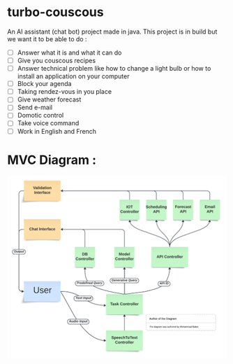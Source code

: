 # turbo-couscous
An AI assistant (chat bot) project made in java. 
This project is in build but we want it to be able to do :
 - [ ] Answer what it is and what it can do
 - [ ] Give you couscous recipes
 - [ ] Answer technical problem like how to change a light bulb or how to install an application on your computer
 - [ ] Block your agenda
 - [ ] Taking rendez-vous in you place
 - [ ] Give weather forecast 
 - [ ] Send e-mail
 - [ ] Domotic control 
 - [ ] Take voice command
 - [ ] Work in English and French

# MVC Diagram :
![MVC Diagram](https://github.com/Todin13/turbo-couscous/blob/main/preview_img/Java_ChatBot_MVC.png)

